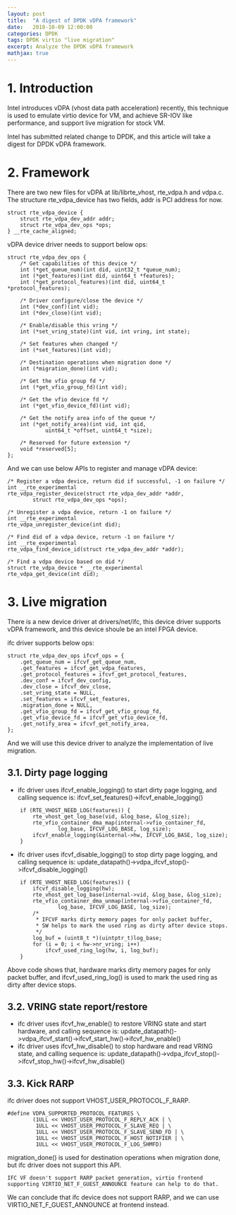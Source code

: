 ```yaml
---
layout: post
title:  "A digest of DPDK vDPA framework"
date:   2018-10-09 12:00:00
categories: DPDK
tags: DPDK virtio "live migration"
excerpt: Analyze the DPDK vDPA framework
mathjax: true
---
```

# 1. Introduction
Intel introduces vDPA (vhost data path acceleration) recently, this technique is used to emulate virtio device for VM, and achieve SR-IOV like performance, and support live migration for stock VM.

Intel has submitted related change to DPDK, and this article will take a digest for DPDK vDPA framework.

# 2. Framework
There are two new files for vDPA at lib/librte_vhost, rte_vdpa.h and vdpa.c.
The structure rte_vdpa_device has two fields, addr is PCI address for now.
```
struct rte_vdpa_device {
	struct rte_vdpa_dev_addr addr;
	struct rte_vdpa_dev_ops *ops;
} __rte_cache_aligned;
```
vDPA device driver needs to support below ops:
```
struct rte_vdpa_dev_ops {
	/* Get capabilities of this device */
	int (*get_queue_num)(int did, uint32_t *queue_num);
	int (*get_features)(int did, uint64_t *features);
	int (*get_protocol_features)(int did, uint64_t *protocol_features);

	/* Driver configure/close the device */
	int (*dev_conf)(int vid);
	int (*dev_close)(int vid);

	/* Enable/disable this vring */
	int (*set_vring_state)(int vid, int vring, int state);

	/* Set features when changed */
	int (*set_features)(int vid);

	/* Destination operations when migration done */
	int (*migration_done)(int vid);

	/* Get the vfio group fd */
	int (*get_vfio_group_fd)(int vid);

	/* Get the vfio device fd */
	int (*get_vfio_device_fd)(int vid);

	/* Get the notify area info of the queue */
	int (*get_notify_area)(int vid, int qid,
			uint64_t *offset, uint64_t *size);

	/* Reserved for future extension */
	void *reserved[5];
};
```
And we can use below APIs to register and manage vDPA device:
```
/* Register a vdpa device, return did if successful, -1 on failure */
int __rte_experimental
rte_vdpa_register_device(struct rte_vdpa_dev_addr *addr,
		struct rte_vdpa_dev_ops *ops);

/* Unregister a vdpa device, return -1 on failure */
int __rte_experimental
rte_vdpa_unregister_device(int did);

/* Find did of a vdpa device, return -1 on failure */
int __rte_experimental
rte_vdpa_find_device_id(struct rte_vdpa_dev_addr *addr);

/* Find a vdpa device based on did */
struct rte_vdpa_device * __rte_experimental
rte_vdpa_get_device(int did);
```
# 3. Live migration
There is a new device driver at drivers/net/ifc, this device driver supports vDPA framework, and this device shoule be an intel FPGA device.

ifc driver supports below ops:
```
struct rte_vdpa_dev_ops ifcvf_ops = {
	.get_queue_num = ifcvf_get_queue_num,
	.get_features = ifcvf_get_vdpa_features,
	.get_protocol_features = ifcvf_get_protocol_features,
	.dev_conf = ifcvf_dev_config,
	.dev_close = ifcvf_dev_close,
	.set_vring_state = NULL,
	.set_features = ifcvf_set_features,
	.migration_done = NULL,
	.get_vfio_group_fd = ifcvf_get_vfio_group_fd,
	.get_vfio_device_fd = ifcvf_get_vfio_device_fd,
	.get_notify_area = ifcvf_get_notify_area,
};
```

And we will use this device driver to analyze the implementation of live migration.
## 3.1. Dirty page logging
* ifc driver uses ifcvf_enable_logging() to start dirty page logging, and calling sequence is: ifcvf_set_features()->ifcvf_enable_logging()
```
	if (RTE_VHOST_NEED_LOG(features)) {
		rte_vhost_get_log_base(vid, &log_base, &log_size);
		rte_vfio_container_dma_map(internal->vfio_container_fd,
				log_base, IFCVF_LOG_BASE, log_size);
		ifcvf_enable_logging(&internal->hw, IFCVF_LOG_BASE, log_size);
	}
```
* ifc driver uses ifcvf_disable_logging() to stop dirty page logging, and calling sequence is: update_datapath()->vdpa_ifcvf_stop()->ifcvf_disable_logging()
```
	if (RTE_VHOST_NEED_LOG(features)) {
		ifcvf_disable_logging(hw);
		rte_vhost_get_log_base(internal->vid, &log_base, &log_size);
		rte_vfio_container_dma_unmap(internal->vfio_container_fd,
				log_base, IFCVF_LOG_BASE, log_size);
		/*
		 * IFCVF marks dirty memory pages for only packet buffer,
		 * SW helps to mark the used ring as dirty after device stops.
		 */
		log_buf = (uint8_t *)(uintptr_t)log_base;
		for (i = 0; i < hw->nr_vring; i++)
			ifcvf_used_ring_log(hw, i, log_buf);
	}
```

Above code shows that, hardware marks dirty memory pages for only packet buffer, and ifcvf_used_ring_log() is used to mark the used ring as dirty after device stops.
## 3.2. VRING state report/restore
* ifc driver uses ifcvf_hw_enable() to restore VRING state and start hardware, and calling sequence is: update_datapath()->vdpa_ifcvf_start()->ifcvf_start_hw()->ifcvf_hw_enable()
* ifc driver uses ifcvf_hw_disable() to stop hardware and read VRING state, and calling sequence is: update_datapath()->vdpa_ifcvf_stop()->ifcvf_stop_hw()->ifcvf_hw_disable()

## 3.3. Kick RARP
ifc driver does not support VHOST_USER_PROTOCOL_F_RARP.
```
#define VDPA_SUPPORTED_PROTOCOL_FEATURES \
		(1ULL << VHOST_USER_PROTOCOL_F_REPLY_ACK | \
		 1ULL << VHOST_USER_PROTOCOL_F_SLAVE_REQ | \
		 1ULL << VHOST_USER_PROTOCOL_F_SLAVE_SEND_FD | \
		 1ULL << VHOST_USER_PROTOCOL_F_HOST_NOTIFIER | \
		 1ULL << VHOST_USER_PROTOCOL_F_LOG_SHMFD)
```
migration_done() is used for destination operations when migration done, but ifc driver does not support this API.
```
IFC VF doesn't support RARP packet generation, virtio frontend supporting VIRTIO_NET_F_GUEST_ANNOUNCE feature can help to do that.
```
We can conclude that ifc device does not support RARP, and we can use VIRTIO_NET_F_GUEST_ANNOUNCE at frontend instead.
